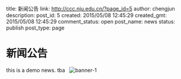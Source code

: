 title: 新闻公告
link: http://ccc.nju.edu.cn/?page_id=5
author: chengjun
description: 
post_id: 5
created: 2015/05/08 12:45:29
created_gmt: 2015/05/08 12:45:29
comment_status: open
post_name: news
status: publish
post_type: page

# 新闻公告

this is a demo news. tba   ![banner-1](http://114.212.240.7:8089/wp-content/uploads/2015/05/banner-1-300x121.jpg)